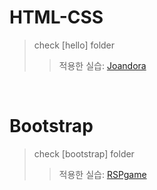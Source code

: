 # HTML-CSS
>check [hello] folder <br>
>>적용한 실습:  [Joandora](https://github.com/praybe/Project1_Joandora.git) 
<br/>

# Bootstrap
>check [bootstrap] folder<br> 
>>적용한 실습: [RSPgame](https://github.com/praybe/Project2_RSPgame.git)
<br/>
